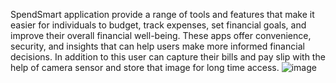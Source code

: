 SpendSmart application provide a range of tools and features that make it easier for individuals to budget, track expenses, set financial goals, and improve their overall financial well-being. These apps offer convenience, security, and insights that can help users make more informed financial decisions. In addition to this user can capture their bills and pay slip with the help of camera sensor and store that image for long time access.
![image](https://github.com/shruti704/SpendSmart/assets/157648741/7ea2ee2a-4934-47e0-be14-69f7c39a6d7f)
